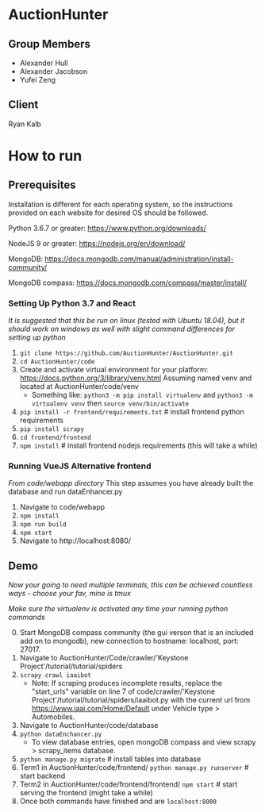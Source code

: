 # AuctionHunter

## Group Members
* Alexander Hull
* Alexander Jacobson
* Yufei Zeng



## Client
Ryan Kalb

# How to run

## Prerequisites

Installation is different for each operating system, so the instructions provided on each website for desired OS should be followed.

Python 3.6.7 or greater: https://www.python.org/downloads/

NodeJS 9 or greater: https://nodejs.org/en/download/

MongoDB: https://docs.mongodb.com/manual/administration/install-community/

MongoDB compass: https://docs.mongodb.com/compass/master/install/

### Setting Up Python 3.7 and React
*It is suggested that this be run on linux (tested with Ubuntu 18.04), but it should work on windows as well with slight command differences for setting up python*

1. `git clone https://github.com/AuctionHunter/AuctionHunter.git`
2. `cd AuctionHunter/code`
3. Create and activate virtual environment for your platform: https://docs.python.org/3/library/venv.html Assuming named venv and located at AuctionHunter/code/venv
    * Something like: `python3 -m pip install virtualenv` and `python3 -m virtualenv venv` then `source venv/bin/activate`
4. `pip install -r frontend/requirements.txt`  # install frontend python requirements
5. `pip install scrapy`
6. `cd frontend/frontend`
7. `npm install`  # install frontend nodejs requirements (this will take a while)

### Running VueJS Alternative frontend
*From code/webapp directory*
This step assumes you have already built the database and run dataEnhancer.py
1. Navigate to code/webapp
2. `npm install`
3. `npm run build`
4. `npm start`
5. Navigate to http://localhost:8080/

## Demo

*Now your going to need multiple terminals, this can be achieved countless ways - choose your fav, mine is tmux*

*Make sure the virtualenv is activated any time your running python commands*

0. Start MongoDB compass community (the gui verson that is an included add on to mongodb), new connection to hostname: localhost, port: 27017.
1. Navigate to AuctionHunter/Code/crawler/'Keystone Project'/tutorial/tutorial/spiders
2. `scrapy crawl iaaibot`
    * Note: If scraping produces incomplete results, replace the "start_urls" variable on line 7 of code/crawler/'Keystone Project'/tutorial/tutorial/spiders/iaaibot.py with the current url from https://www.iaai.com/Home/Default under Vehicle type > Automobiles.
3. Navigate to AuctionHunter/code/database
4. `python dataEnchancer.py`
    * To view database entries, open mongoDB compass and view scrapy > scrapy_items database.
5. `python manage.py migrate`  # install tables into database
5. Term1 in AuctionHunter/code/frontend/ `python manage.py runserver`  # start backend
6. Term2 in AuctionHunter/code/frontend/frontend/ `npm start`  # start serving the frontend (might take a while)
7. Once both commands have finished and are  `localhost:8000`
